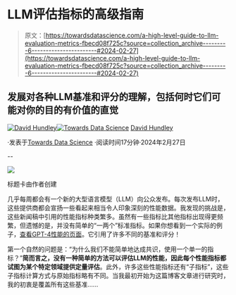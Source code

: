 # LLM评估指标的高级指南

> 原文：[https://towardsdatascience.com/a-high-level-guide-to-llm-evaluation-metrics-fbecd08f725c?source=collection_archive---------6-----------------------#2024-02-27](https://towardsdatascience.com/a-high-level-guide-to-llm-evaluation-metrics-fbecd08f725c?source=collection_archive---------6-----------------------#2024-02-27)

## 发展对各种LLM基准和评分的理解，包括何时它们可能对你的目的有价值的直觉

[](https://dkhundley.medium.com/?source=post_page---byline--fbecd08f725c--------------------------------)[![David Hundley](../Images/1779ef96ec3d338f8fe4a9567ba7b194.png)](https://dkhundley.medium.com/?source=post_page---byline--fbecd08f725c--------------------------------)[](https://towardsdatascience.com/?source=post_page---byline--fbecd08f725c--------------------------------)[![Towards Data Science](../Images/a6ff2676ffcc0c7aad8aaf1d79379785.png)](https://towardsdatascience.com/?source=post_page---byline--fbecd08f725c--------------------------------) [David Hundley](https://dkhundley.medium.com/?source=post_page---byline--fbecd08f725c--------------------------------)

·发表于[Towards Data Science](https://towardsdatascience.com/?source=post_page---byline--fbecd08f725c--------------------------------) ·阅读时间17分钟·2024年2月27日

--

![](../Images/545d60b8b6ed5fb82e706c0b7eb16bdf.png)

标题卡由作者创建

几乎每周都会有一个新的大型语言模型（LLM）向公众发布。每次发布LLM时，这些提供商都会宣扬一些看起来相当令人印象深刻的性能数据。我发现的挑战是，这些新闻稿中引用的性能指标种类繁多。虽然有一些指标比其他指标出现得更频繁，但遗憾的是，并没有简单的“一两个”标准指标。如果你想看到一个实际的例子，[查看GPT-4性能的页面](https://openai.com/research/gpt-4)。它引用了许多不同的基准和评分！

第一个自然的问题是：“为什么我们不能简单地达成共识，使用一个单一的指标？”**简而言之，没有一种简单的方法可以评估LLM的性能，因此每个性能指标都试图为某个特定领域提供定量评估**。此外，许多这些性能指标还有“子指标”，这些子指标计算方式与原始指标略有不同。当我最初开始为这篇博客文章进行研究时，我的初衷是覆盖所有这些基准……
